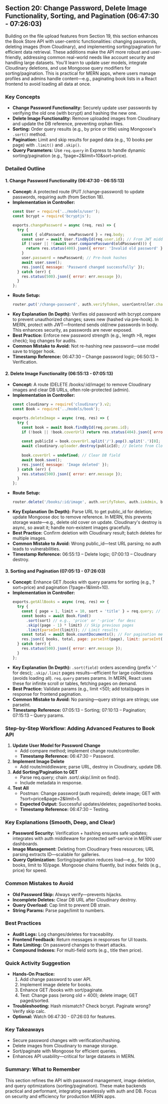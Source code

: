 ## Section 20: Change Password, Delete Image Functionality, Sorting, and Pagination (06:47:30 - 07:26:03)

Building on the file upload features from Section 19, this section enhances the Book Store API with user-centric functionalities: changing passwords, deleting images (from Cloudinary), and implementing sorting/pagination for efficient data retrieval. These additions make the API more robust and user-friendly, addressing common real-world needs like account security and handling large datasets. You'll learn to update user models, integrate Cloudinary deletions, and use Mongoose query modifiers for sorting/pagination. This is practical for MERN apps, where users manage profiles and admins handle content—e.g., paginating book lists in a React frontend to avoid loading all data at once.

### Key Concepts
- **Change Password Functionality:** Securely update user passwords by verifying the old one (with bcrypt) and hashing the new one.
- **Delete Image Functionality:** Remove uploaded images from Cloudinary and update the DB reference, preventing orphan files.
- **Sorting:** Order query results (e.g., by price or title) using Mongoose's `.sort()` method.
- **Pagination:** Limit and skip results for paged data (e.g., 10 books per page) with `.limit()` and `.skip()`.
- **Query Parameters:** Use `req.query` in Express to handle dynamic sorting/pagination (e.g., ?page=2&limit=10&sort=price).

### Detailed Outline

#### 1. Change Password Functionality (06:47:30 - 06:55:13)
- **Concept:** A protected route (PUT /change-password) to update passwords, requiring auth (from Section 18).
- **Implementation in Controller:**
  ```javascript
  const User = require('../models/user');
  const bcrypt = require('bcryptjs');

  exports.changePassword = async (req, res) => {
    try {
      const { oldPassword, newPassword } = req.body;
      const user = await User.findById(req.user.id); // From JWT middleware
      if (!user || !(await user.comparePassword(oldPassword))) {
        return res.status(400).json({ error: 'Invalid old password' });
      }
      user.password = newPassword; // Pre-hook hashes
      await user.save();
      res.json({ message: 'Password changed successfully' });
    } catch (err) {
      res.status(500).json({ error: err.message });
    }
  };
  ```
- **Route Setup:**
  ```javascript
  router.put('/change-password', auth.verifyToken, userController.changePassword);
  ```
- **Key Explanation (In Depth):** Verifies old password with bcrypt.compare to prevent unauthorized changes; saves new (hashed via pre-hook). In MERN, protect with JWT—frontend sends old/new passwords in body. This enhances security, as passwords are never exposed.
- **Best Practice:** Enforce new password strength (e.g., length >8, regex check); log changes for audits.
- **Common Mistake to Avoid:** Not re-hashing new password—use model save to trigger hook.
- **Timestamp Reference:** 06:47:30 – Change password logic; 06:50:13 – Verification.

#### 2. Delete Image Functionality (06:55:13 - 07:05:13)
- **Concept:** A route (DELETE /books/:id/image) to remove Cloudinary images and clear DB URLs, often role-protected (admin).
- **Implementation in Controller:**
  ```javascript
  const cloudinary = require('cloudinary').v2;
  const Book = require('../models/book');

  exports.deleteImage = async (req, res) => {
    try {
      const book = await Book.findById(req.params.id);
      if (!book || !book.coverUrl) return res.status(404).json({ error: 'No image or book found' });
      
      const publicId = book.coverUrl.split('/').pop().split('.')[0]; // Extract Cloudinary ID
      await cloudinary.uploader.destroy(publicId); // Delete from Cloudinary
      
      book.coverUrl = undefined; // Clear DB field
      await book.save();
      res.json({ message: 'Image deleted' });
    } catch (err) {
      res.status(500).json({ error: err.message });
    }
  };
  ```
- **Route Setup:**
  ```javascript
  router.delete('/books/:id/image', auth.verifyToken, auth.isAdmin, bookController.deleteImage);
  ```
- **Key Explanation (In Depth):** Parse URL to get public_id for deletion; update Mongoose doc to remove reference. In MERN, this prevents storage waste—e.g., delete old cover on update. Cloudinary's destroy is async, so await it; handle non-existent images gracefully.
- **Best Practice:** Confirm deletion with Cloudinary result; batch deletes for multiple images.
- **Common Mistake to Avoid:** Wrong public_id—test URL parsing; no auth leads to vulnerabilities.
- **Timestamp Reference:** 06:55:13 – Delete logic; 07:00:13 – Cloudinary destroy.

#### 3. Sorting and Pagination (07:05:13 - 07:26:03)
- **Concept:** Enhance GET /books with query params for sorting (e.g., ?sort=price) and pagination (?page=1&limit=10).
- **Implementation in Controller:**
  ```javascript
  exports.getAllBooks = async (req, res) => {
    try {
      const { page = 1, limit = 10, sort = 'title' } = req.query; // Defaults
      const books = await Book.find()
        .sort(sort) // e.g., 'price' or '-price' for desc
        .skip((page - 1) * limit) // Skip previous pages
        .limit(parseInt(limit)); // Limit results
      const total = await Book.countDocuments(); // For pagination metadata
      res.json({ books, total, page: parseInt(page), limit: parseInt(limit) });
    } catch (err) {
      res.status(500).json({ error: err.message });
    }
  };
  ```
- **Key Explanation (In Depth):** `.sort(field)` orders ascending (prefix '-' for desc); `.skip/.limit` pages results—efficient for large collections (avoids loading all). `req.query` parses params. In MERN, React uses these for infinite scroll or tables, fetching pages on demand.
- **Best Practice:** Validate params (e.g., limit <50); add total/pages in response for frontend pagination.
- **Common Mistake to Avoid:** No parsing—query strings are strings; use parseInt.
- **Timestamp Reference:** 07:05:13 – Sorting; 07:10:13 – Pagination; 07:15:13 – Query params.

### Step-by-Step Workflow: Adding Advanced Features to Book API
1. **Update User Model for Password Change**
   - Add compare method; implement change route/controller.
   - **Timestamp Reference:** 06:47:30 – Password.
2. **Implement Image Delete**
   - Add route/middleware; parse URL, destroy in Cloudinary, update DB.
3. **Add Sorting/Pagination to GET**
   - Parse req.query; chain .sort/.skip/.limit on find().
   - Include metadata in response.
4. **Test All**
   - Postman: Change password (auth required); delete image; GET with ?sort=price&page=2&limit=5.
   - **Expected Output:** Successful updates/deletes; paged/sorted books.
   - **Timestamp Reference:** 06:47:30 – Testing.

### Key Explanations (Smooth, Deep, and Clear)
- **Password Security:** Verification + hashing ensures safe updates; integrates with auth middleware for protected self-service in MERN user dashboards.
- **Image Management:** Deleting from Cloudinary frees resources; URL parsing extracts ID—scalable for galleries.
- **Query Optimization:** Sorting/pagination reduces load—e.g., for 1000 books, limit to 10/page. Mongoose chains fluently, but index fields (e.g., price) for speed.

### Common Mistakes to Avoid
- **Old Password Skip:** Always verify—prevents hijacks.
- **Incomplete Deletes:** Clear DB URL after Cloudinary destroy.
- **Query Overload:** Cap limit to prevent DB strain.
- **String Params:** Parse page/limit to numbers.

### Best Practices
- **Audit Logs:** Log changes/deletes for traceability.
- **Frontend Feedback:** Return messages in responses for UI toasts.
- **Rate Limiting:** On password changes to thwart attacks.
- **Compound Indexes:** For multi-field sorts (e.g., title then price).

### Quick Activity Suggestion
- **Hands-On Practice:**
  1. Add change password to user API.
  2. Implement image delete for books.
  3. Enhance GET /books with sort/paginate.
  4. Test: Change pass (wrong old = 400); delete image; GET paged/sorted.
- **Troubleshooting:** Hash mismatch? Check bcrypt. Paginate wrong? Verify skip calc.
- **Optional:** Watch 06:47:30 - 07:26:03 for features.

### Key Takeaways
- Secure password changes with verification/hashing.
- Delete images from Cloudinary to manage storage.
- Sort/paginate with Mongoose for efficient queries.
- Enhances API usability—critical for large datasets in MERN.

### Summary: What to Remember
This section refines the API with password management, image deletion, and query optimizations (sorting/pagination). These make backends practical and performant, integrating seamlessly with auth and DB. Focus on security and efficiency for production MERN apps.
